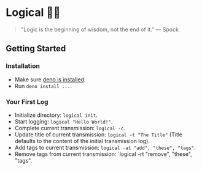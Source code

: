 # Logical 🧝‍♂️

> "Logic is the beginning of wisdom, not the end of it." — Spock

## Getting Started

### Installation

- Make sure [deno is installed][deno_install].
- Run `deno install ...`.

### Your First Log

- Initialize directory: `logical init`.
- Start logging: `logical "Hello World!"`.
- Complete current transmission: `logical -c`.
- Update title of current transmission: `logical -t "The Title"` (Title defaults to the content of the initial transmission log).
- Add tags to current transmission: `logical -at "add", "these", "tags"`.
- Remove tags from current transmission: `logical -rt "remove", "these", "tags".

[deno_install]: https://github.com/denoland/deno_install
